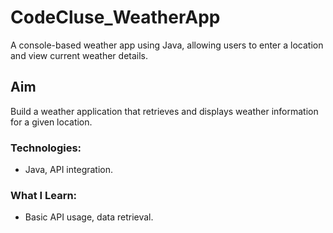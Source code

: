 # CodeCluse_WeatherApp
A console-based weather app using Java, allowing users to enter a location and view current weather details.

## Aim
Build a weather application that retrieves and displays weather information for a given location.

### Technologies:
- Java, API integration.

### What I Learn:
- Basic API usage, data retrieval.
